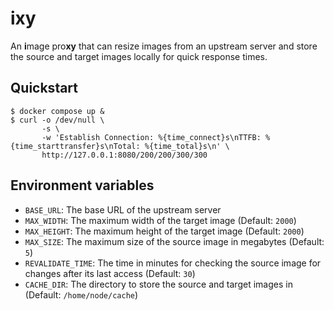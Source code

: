 # ixy

An **i**mage pro**xy** that can resize images from an upstream server and store the source and target images locally for quick response times.

## Quickstart

```
$ docker compose up &
$ curl -o /dev/null \
       -s \
       -w 'Establish Connection: %{time_connect}s\nTTFB: %{time_starttransfer}s\nTotal: %{time_total}s\n' \
       http://127.0.0.1:8080/200/200/300/300
```

## Environment variables

- `BASE_URL`: The base URL of the upstream server
- `MAX_WIDTH`: The maximum width of the target image (Default: `2000`)
- `MAX_HEIGHT`: The maximum height of the target image (Default: `2000`)
- `MAX_SIZE`: The maximum size of the source image in megabytes (Default: `5`)
- `REVALIDATE_TIME`: The time in minutes for checking the source image for changes after its last access (Default: `30`)
- `CACHE_DIR`: The directory to store the source and target images in (Default: `/home/node/cache`)
